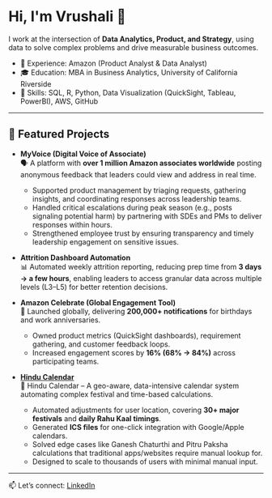# Hi, I'm Vrushali 👋  

I work at the intersection of **Data Analytics, Product, and Strategy**, using data to solve complex problems and drive measurable business outcomes.  

- 💼 Experience: Amazon (Product Analyst & Data Analyst)  
- 🎓 Education: MBA in Business Analytics, University of California Riverside  
- 🔧 Skills: SQL, R, Python, Data Visualization (QuickSight, Tableau, PowerBI), AWS, GitHub  

---

## 📂 Featured Projects  

- **MyVoice (Digital Voice of Associate)**  
   🗣️ A platform with **over 1 million Amazon associates worldwide** posting anonymous feedback that leaders could view and address in real time.  
   - Supported product management by triaging requests, gathering insights, and coordinating responses across leadership teams.  
   - Handled critical escalations during peak season (e.g., posts signaling potential harm) by partnering with SDEs and PMs to deliver responses within hours.  
   - Strengthened employee trust by ensuring transparency and timely leadership engagement on sensitive issues.
     
- **Attrition Dashboard Automation**  
   📊 Automated weekly attrition reporting, reducing prep time from **3 days → a few hours**, enabling leaders to access granular data across multiple levels (L3–L5) for better retention decisions.  

- **Amazon Celebrate (Global Engagement Tool)**  
   🎉 Launched globally, delivering **200,000+ notifications** for birthdays and work anniversaries.  
   - Owned product metrics (QuickSight dashboards), requirement gathering, and customer feedback loops.  
   - Increased engagement scores by **16% (68% → 84%)** across participating teams.
     
- **[Hindu Calendar](https://github.com/vrushali0007/hindu-calendar)**  
   📱 Hindu Calendar – A geo-aware, data-intensive calendar system automating complex festival and time-based calculations.  
   - Automated adjustments for user location, covering **30+ major festivals** and **daily Rahu Kaal timings**.  
   - Generated **ICS files** for one-click integration with Google/Apple calendars.  
   - Solved edge cases like Ganesh Chaturthi and Pitru Paksha calculations that traditional apps/websites require manual lookup for.  
   - Designed to scale to thousands of users with minimal manual input.

---

📫 Let’s connect: [LinkedIn](https://www.linkedin.com/in/vrushali-thakare)
